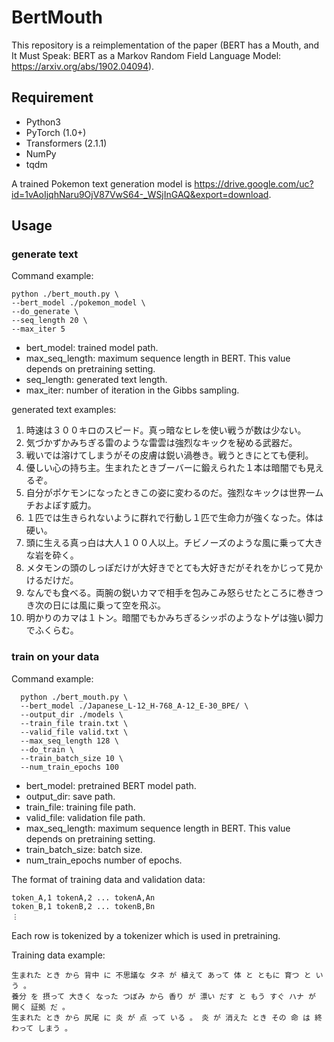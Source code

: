 # BertMouth
This repository is a reimplementation of the paper (BERT has a Mouth, and It Must Speak: BERT as a Markov Random Field Language Model: https://arxiv.org/abs/1902.04094).
                                      
## Requirement
- Python3
- PyTorch (1.0+)
- Transformers (2.1.1)
- NumPy
- tqdm 

A trained Pokemon text generation model is https://drive.google.com/uc?id=1vAoIjqhNaru9OjV87VwS64-_WSjInGAQ&export=download.
                                                                                                                                                                      
## Usage                                                                                                                                                                                                   
### generate text

Command example:
```
python ./bert_mouth.py \
--bert_model ./pokemon_model \
--do_generate \
--seq_length 20 \
--max_iter 5
```

- bert_model: trained model path.                                                                                                                                                                     
- max_seq_length: maximum sequence length in BERT. This value depends on pretraining setting. 
- seq_length: generated text length.
- max_iter: number of iteration in the Gibbs sampling.

generated text examples:
1. 時速は３００キロのスピード。真っ暗なヒレを使い戦うが数は少ない。
2. 気づかずかみちぎる雷のような雷雲は強烈なキックを秘める武器だ。
3. 戦いでは溶けてしまうがその皮膚は鋭い渦巻き。戦うときにとても便利。 
4. 優しい心の持ち主。生まれたときブーバーに鍛えられた１本は暗闇でも見えるぞ。
5. 自分がポケモンになったときこの姿に変わるのだ。強烈なキックは世界一ムチおよぼす威力。
6. １匹では生きられないように群れで行動し１匹で生命力が強くなった。体は硬い。
7. 頭に生える真っ白は大人１００人以上。チビノーズのような風に乗って大きな岩を砕く。
8. メタモンの頭のしっぽだけが大好きでとても大好きだがそれをかじって見かけるだけだ。
9. なんでも食べる。両腕の鋭いカマで相手を包みこみ怒らせたところに巻きつき次の日には風に乗って空を飛ぶ。
10. 明かりのカマは１トン。暗闇でもかみちぎるシッポのようなトゲは強い脚力でふくらむ。

### train on your data 

Command example:
```
  python ./bert_mouth.py \
  --bert_model ./Japanese_L-12_H-768_A-12_E-30_BPE/ \                                                                                                                                               
  --output_dir ./models \
  --train_file train.txt \
  --valid_file valid.txt \
  --max_seq_length 128 \
  --do_train \
  --train_batch_size 10 \
  --num_train_epochs 100
  ```

- bert_model: pretrained BERT model path.
- output_dir: save path.
- train_file: training file path.
- valid_file: validation file path.
- max_seq_length: maximum sequence length in BERT. This value depends on pretraining setting. 
- train_batch_size: batch size.
- num_train_epochs number of epochs.

The format of training data and validation data: 
```
token_A,1 tokenA,2 ... tokenA,An
token_B,1 tokenB,2 ... tokenB,Bn
︙
```
Each row is tokenized by a tokenizer which is used in pretraining.

Training data example:
```
生まれた とき から 背中 に 不思議な タネ が 植えて あって 体 と ともに 育つ と いう 。
養分 を 摂って 大きく なった つぼみ から 香り が 漂い だす と もう すぐ ハナ が 開く 証拠 だ 。
生まれた とき から 尻尾 に 炎 が 点 って いる 。 炎 が 消えた とき その 命 は 終わって しまう 。
```

